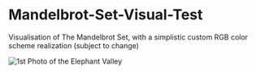 # Mandelbrot-Set-Visual-Test
Visualisation of The Mandelbrot Set, with a simplistic custom RGB color scheme realization (subject to change)

![1st Photo of the Elephant Valley](https://yadi.sk/i/URR9WShQmXkKvA)
